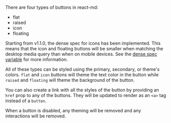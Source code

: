 There are four types of buttons in react-md:

- flat
- raised
- icon
- floating

Starting from v1.1.0, the dense spec for icons has been implemented. This means
that the icon and floating buttons will be smaller when matching the desktop
media query than when on mobile devices. See the
[dense spec variable](/components/font-icons?tab=2#variable-md-font-icon-include-dense)
for more information.

All of these types can be styled using the primary, secondary, or theme's
colors. `flat` and `icon` buttons will theme the text color in the button while
`raised` and `floating` will theme the background of the button.

You can also create a link with all the styles of the button by providing an
`href` prop to any of the buttons. They will be updated to render as an `<a>`
tag instead of a `button`.

When a button is disabled, any theming will be removed and any interactions will
be removed.
